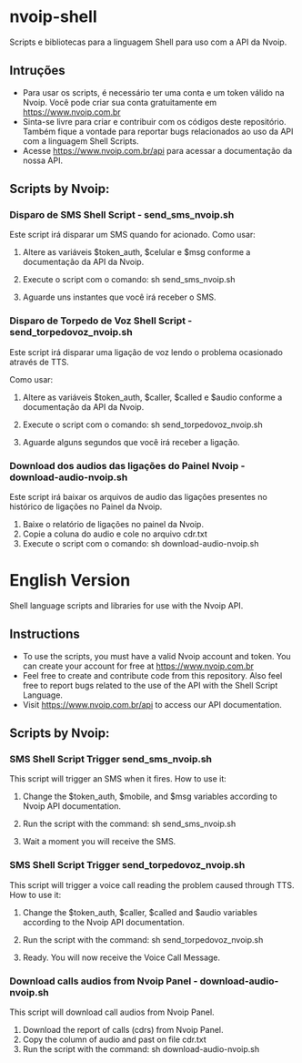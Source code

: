# nvoip-shell
Scripts e bibliotecas para a linguagem Shell para uso com a API da Nvoip.

## Intruções
- Para usar os scripts, é necessário ter uma conta e um token válido na Nvoip. Você pode criar sua conta gratuitamente em https://www.nvoip.com.br
- Sinta-se livre para criar e contribuir com os códigos deste repositório. Também fique a vontade para reportar bugs relacionados ao uso da API com a linguagem Shell Scripts.
- Acesse https://www.nvoip.com.br/api para acessar a documentação da nossa API.

## Scripts by Nvoip:
### Disparo de SMS Shell Script - send_sms_nvoip.sh
Este script irá disparar um SMS quando for acionado.
Como usar: 

1. Altere as variáveis $token_auth, $celular e $msg conforme a documentação da API da Nvoip.

2. Execute o script com o comando: sh send_sms_nvoip.sh

5. Aguarde uns instantes que você irá receber o SMS.

### Disparo de Torpedo de Voz Shell Script - send_torpedovoz_nvoip.sh
Este script irá disparar uma ligação de voz lendo o problema ocasionado através de TTS.

Como usar: 

1. Altere as variáveis $token_auth, $caller, $called e $audio conforme a documentação da API da Nvoip.

2. Execute o script com o comando: sh send_torpedovoz_nvoip.sh

3. Aguarde alguns segundos que você irá receber a ligação.

### Download dos audios das ligações do Painel Nvoip - download-audio-nvoip.sh
Este script irá baixar os arquivos de audio das ligações presentes no histórico de ligações no Painel da Nvoip.

1. Baixe o relatório de ligações no painel da Nvoip.
2. Copie a coluna do audio e cole no arquivo cdr.txt
3. Execute o script com o comando: sh download-audio-nvoip.sh

# English Version
Shell language scripts and libraries for use with the Nvoip API.

## Instructions
- To use the scripts, you must have a valid Nvoip account and token. You can create your account for free at https://www.nvoip.com.br
- Feel free to create and contribute code from this repository. Also feel free to report bugs related to the use of the API with the Shell Script Language.
- Visit https://www.nvoip.com.br/api to access our API documentation.

## Scripts by Nvoip:
### SMS Shell Script Trigger send_sms_nvoip.sh
This script will trigger an SMS when it fires.
How to use it:

1. Change the $token_auth, $mobile, and $msg variables according to Nvoip API documentation.

2. Run the script with the command: sh send_sms_nvoip.sh

3. Wait a moment you will receive the SMS.

### SMS Shell Script Trigger send_torpedovoz_nvoip.sh
This script will trigger a voice call reading the problem caused through TTS.
How to use it:

1. Change the $token_auth, $caller, $called and $audio variables according to the Nvoip API documentation.

2. Run the script with the command: sh send_torpedovoz_nvoip.sh

3. Ready. You will now receive the Voice Call Message.

### Download calls audios from Nvoip Panel - download-audio-nvoip.sh
This script will download call audios from Nvoip Panel.

1. Download the report of calls (cdrs) from Nvoip Panel.
2. Copy the column of audio and past on file cdr.txt
3. Run the script with the command: sh download-audio-nvoip.sh
